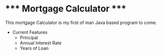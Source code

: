 #    *** Mortgage Calculator ***

This mortgage Calculator is my first of man Java based program to come.
+ Current Features
    - Principal
    - Annual Interest Rate
    - Years of Loan